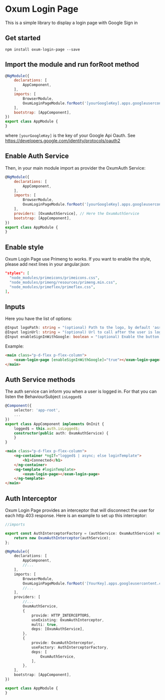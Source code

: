 # Oxum Login Page

This is a simple library to display a login page with Google Sign in

## Get started
```
npm install oxum-login-page --save
```

## Import the module and run forRoot method
```js
@NgModule({
    declarations: [
        AppComponent,
    ],
    imports: [
        BrowserModule,
        OxumLoginPageModule.forRoot('[yourGoogleKey].apps.googleusercontent.com'),
    ],
    bootstrap: [AppComponent],
})
export class AppModule {
}
```
where `[yourGoogleKey]` is the key of your Google Api Oauth. See https://developers.google.com/identity/protocols/oauth2

## Enable Auth Service
Then, in your main module import as provider the OxumAuth Service: 

```js
@NgModule({
    declarations: [
        AppComponent,
    ],
    imports: [
        BrowserModule,
        OxumLoginPageModule.forRoot('[yourGoogleKey].apps.googleusercontent.com'),
    ],
    providers: [OxumAuthService], // Here the OxumAuthService
    bootstrap: [AppComponent],
})
export class AppModule {
}
```

## Enable style
Oxum Login Page use Primeng to works. If you want to enable the style, please add next lines in your angular.json: 

```json
"styles": [
  "node_modules/primeicons/primeicons.css",
  "node_modules/primeng/resources/primeng.min.css",
  "node_modules/primeflex/primeflex.css",
],
``` 
## Inputs

Here you have the list of options: 

```ts
@Input logoPath: string = "(optional) Path to the logo, by default 'assets/logo.png'";
@Input loginUrl: string = "(optional) Url to call after the user is logged.";
@Input enableSignInWithGoogle: boolean = "(optional) Enable the button sign in with Google";
```
Example: 

```html
<main class="p-d-flex p-flex-column">
    <oxum-login-page [enableSignInWithGoogle]="true"></oxum-login-page>
</main>
```
## Auth Service methods
The auth service can inform you when a user is logged in. For that you can listen the BehaviourSubject `isLogged$`
```ts
@Component({
    selector: 'app-root',
    ...
})
export class AppComponent implements OnInit {
    logged$ = this.auth.isLogged$;
    constructor(public auth: OxumAuthService) {
    }
}

```

```html
<main class="p-d-flex p-flex-column">
    <ng-container *ngIf="logged$ | async; else loginTemplate">
        <h1>Connected</h1>
    </ng-container>
    <ng-template #loginTemplate>
        <oxum-login-page></oxum-login-page>
    </ng-template>
</main>
```

## Auth Interceptor
Oxum Login Page provides an interceptor that will disconnect the user for each http 403 response.
Here is an example to set up this interceptor: 

```ts
//imports

export const AuthInterceptorFactory = (authService: OxumAuthService) => {
    return new OxumAuthInterceptor(authService);
};

@NgModule({
    declarations: [
        AppComponent, 
        //...
    ],
    imports: [
        BrowserModule,
        OxumLoginPageModule.forRoot('[YourKey].apps.googleusercontent.com'),
        //...
    ],
    providers: [
        //...
        OxumAuthService,
        {
            provide: HTTP_INTERCEPTORS,
            useExisting: OxumAuthInterceptor,
            multi: true,
            deps: [OxumAuthService],
        },
        {
            provide: OxumAuthInterceptor,
            useFactory: AuthInterceptorFactory,
            deps: [
                OxumAuthService,
            ],
        },
    ],
    bootstrap: [AppComponent],
})

export class AppModule {
}

```
